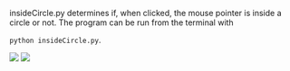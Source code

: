 insideCircle.py determines if, when clicked, the mouse pointer is inside a circle or not.
The program can be run from the terminal with 

```python insideCircle.py```. 

![](../images/insideCircleDemo1.png)
![](../images/insideCircleDemo2.png)